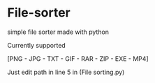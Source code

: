 # File-sorter
simple file sorter made with python

Currently supported

[PNG - JPG - TXT - GIF - RAR - ZIP - EXE - MP4]

Just edit path in line 5 in (File sorting.py)
